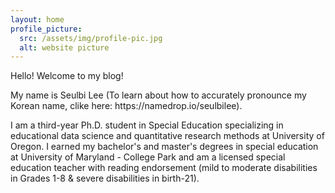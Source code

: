 ```yaml
---
layout: home
profile_picture:
  src: /assets/img/profile-pic.jpg
  alt: website picture
---
```


<p>
  Hello! Welcome to my blog!
</p>
<p>
  My name is Seulbi Lee (To learn about how to accurately pronounce my Korean name, clike here: https://namedrop.io/seulbilee). 
</p>
<p>
  I am a third-year Ph.D. student in Special Education specializing in educational data science and quantitative research methods at University of Oregon. I earned my bachelor's and master's degrees in special education at University of Maryland - College Park and am a licensed special education teacher with reading endorsement (mild to moderate disabilities in Grades 1-8 & severe disabilities in birth-21).
</p>
